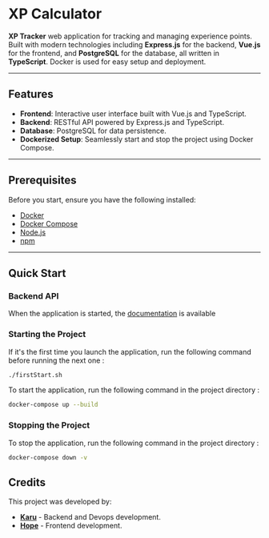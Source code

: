 # XP Calculator

**XP Tracker** web application for tracking and managing experience points. Built with modern technologies including **Express.js** for the backend, **Vue.js** for the frontend, and **PostgreSQL** for the database, all written in **TypeScript**. Docker is used for easy setup and deployment.

---

## Features

- **Frontend**: Interactive user interface built with Vue.js and TypeScript.
- **Backend**: RESTful API powered by Express.js and TypeScript.
- **Database**: PostgreSQL for data persistence.
- **Dockerized Setup**: Seamlessly start and stop the project using Docker Compose.
---

## Prerequisites

Before you start, ensure you have the following installed:

- [Docker](https://www.docker.com/)
- [Docker Compose](https://docs.docker.com/compose/)
- [Node.js](https://nodejs.org/)
- [npm](https://www.npmjs.com/)
---

## Quick Start

### Backend API

When the application is started, the [documentation](http://localhost:4000/docs) is available

### Starting the Project

If it's the first time you launch the application, run the following command before running the next one  :

```bash
./firstStart.sh
```

To start the application, run the following command in the project directory :

```bash
docker-compose up --build
```

### Stopping the Project

To stop the application, run the following command in the project directory :

```bash
docker-compose down -v
```

## Credits

This project was developed by:

- **[Karu](https://github.com/karumapathetic)** - Backend and Devops development.
- **[Hope](https://github.com/ItsMeHope)** - Frontend development.
